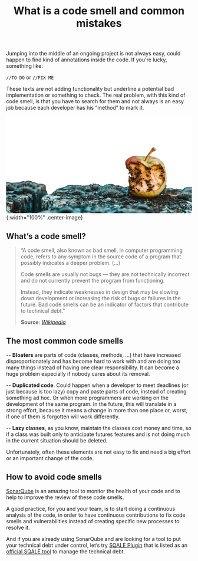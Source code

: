 ﻿---
layout: post
title: What is a code smell and common mistakes
description: A code smell, also known as bad smell, in computer programming code, refers to any symptom in the source code of a program that possibly indicates a deeper problem 
cover: /img/posts/2020-05-08-what_is_code_smell_and_commons_mistakes.png

permalink: what-is-code-smell-and-common-mistakes
spanish: que-es-un-code-smell-y-errores-comunes
cover: /img/thumbs/Thumb-what-is-code-smell-mistakes.jpg
---


Jumping into the middle of an ongoing project is not always easy, could happen to find kind of annotations inside the code. If you're lucky, something like:  
  
`//TO DO` or `//FIX ME`  
  
These texts are not adding functionality but underline a potential bad implementation or something to check. The real problem, with this kind of code smell, is that you have to search for them and not always is an easy job because each developer has his “method” to mark it.  
  
![what is a code smell - bitegarden](/img/posts/2020-05-08-what_is_code_smell_and_commons_mistakes.png){:width="100%" .center-image}


## What’s a code smell?  
  
>“A code smell, also known as bad smell, in computer programming code, refers to any symptom in the source code of a program that possibly indicates a deeper problem. (...)  
>
>Code smells are usually not bugs — they are not technically incorrect and do not currently prevent the program from functioning.  
>  
>Instead, they indicate weaknesses in design that may be slowing down development or increasing the risk of bugs or failures in the future. Bad code smells can be an indicator of factors that contribute to technical debt."  
>  
>**Source**: [*Wikipedia*](https://en.wikipedia.org/wiki/Code_smell)  
  
## The most common code smells  
  
-- **Bloaters** are parts of code (classes, methods, ...) that have increased disproportionately and has become hard to work with and are doing too many things instead of having one clear responsibility. It can become a huge problem especially if nobody cares about its removal.  
  
-- **Duplicated code**. Could happen when a developer to meet deadlines (or just because is too lazy) copy and paste parts of code, instead of creating something ad hoc. Or when more programmers are working on the development of the same program. In the future, this will translate in a strong effort, because it means a change in more than one place or, worst, if one of them is forgotten will work differently.  
  
-- **Lazy classes**, as you know, maintain the classes cost money and time, so if a class was built only to anticipate futures features and is not doing much in the current situation should be deleted.  
  
Unfortunately, often these elements are not easy to fix and need a big effort or an important change of the code.  
  
## How to avoid code smells  
  
[SonarQube](https://www.sonarqube.org/) is an amazing tool to monitor the health of your code and to help to improve the review of these code smells.  
  
A good practice, for you and your team, is to start doing a continuous analysis of the code, in order to have continuous contributions to fix code smells and vulnerabilities instead of creating specific new processes to resolve it.  
  
And if you are already using SonarQube and are looking for a tool to put your technical debt under control, let’s try [SQALE Plugin](https://www.bitegarden.com/sonarqube-sqale) that is listed as an [official SQALE tool](http://www.sqale.org/tools) to manage the technical debt.
